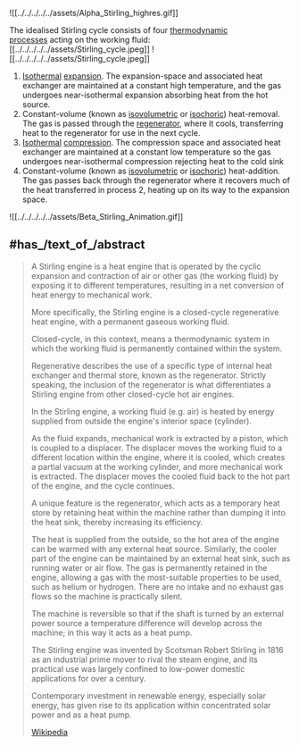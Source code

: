 

![[../../../../../assets/Alpha_Stirling_highres.gif]] 

The idealised Stirling cycle consists of four [thermodynamic processes](https://en.wikipedia.org/wiki/Thermodynamic_processes "Thermodynamic processes") acting on the working fluid:
[[../../../../../assets/Stirling_cycle.jpeg]] 
![[../../../../../assets/Stirling_cycle.jpeg]] 
1. [Isothermal](https://en.wikipedia.org/wiki/Isothermal "Isothermal") [expansion](https://en.wikipedia.org/wiki/Thermal_expansion "Thermal expansion"). The expansion-space and associated heat exchanger are maintained at a constant high temperature, and the gas undergoes near-isothermal expansion absorbing heat from the hot source.
2. Constant-volume (known as [isovolumetric](https://en.wikipedia.org/wiki/Isometric_process "Isometric process") or [isochoric](https://en.wikipedia.org/wiki/Isochoric_process "Isochoric process")) heat-removal. The gas is passed through the [regenerator](https://en.wikipedia.org/wiki/Regenerative_heat_exchanger "Regenerative heat exchanger"), where it cools, transferring heat to the regenerator for use in the next cycle.
3. [Isothermal](https://en.wikipedia.org/wiki/Isothermal "Isothermal") [compression](https://en.wikipedia.org/wiki/Compression_ratio "Compression ratio"). The compression space and associated heat exchanger are maintained at a constant low temperature so the gas undergoes near-isothermal compression rejecting heat to the cold sink
4. Constant-volume (known as [isovolumetric](https://en.wikipedia.org/wiki/Isometric_process "Isometric process") or [isochoric](https://en.wikipedia.org/wiki/Isochoric_process "Isochoric process")) heat-addition. The gas passes back through the regenerator where it recovers much of the heat transferred in process 2, heating up on its way to the expansion space.


![[../../../../../assets/Beta_Stirling_Animation.gif]] 


## #has_/text_of_/abstract 

> A Stirling engine is a heat engine that is operated by the cyclic expansion and contraction of air 
> or other gas (the working fluid) by exposing it to different temperatures, 
> resulting in a net conversion of heat energy to mechanical work. 
>
> More specifically, the Stirling engine is a closed-cycle regenerative heat engine, 
> with a permanent gaseous working fluid. 
> 
> Closed-cycle, in this context, means a thermodynamic system 
> in which the working fluid is permanently contained within the system. 
> 
> Regenerative describes the use of a specific type of internal heat exchanger and thermal store, 
> known as the regenerator. Strictly speaking, the inclusion of the regenerator is 
> what differentiates a Stirling engine from other closed-cycle hot air engines.
>
> In the Stirling engine, a working fluid (e.g. air) is heated 
> by energy supplied from outside the engine's interior space (cylinder).  
> 
> As the fluid expands, mechanical work is extracted by a piston, which is coupled to a displacer. 
> The displacer moves the working fluid to a different location within the engine, where it is cooled, 
> which creates a partial vacuum at the working cylinder, and more mechanical work is extracted. 
> The displacer moves the cooled fluid back to the hot part of the engine, and the cycle continues.
>
> A unique feature is the regenerator, which acts as a temporary heat store 
> by retaining heat within the machine rather than dumping it into the heat sink, 
> thereby increasing its efficiency.   
>
> The heat is supplied from the outside, so the hot area of the engine can be warmed with any external heat source. Similarly, the cooler part of the engine can be maintained by an external heat sink, such as running water or air flow. The gas is permanently retained in the engine, allowing a gas with the most-suitable properties to be used, such as helium or hydrogen. There are no intake and no exhaust gas flows so the machine is practically silent.
>
> The machine is reversible so that if the shaft is turned by an external power source a temperature difference will develop across the machine; in this way it acts as a heat pump.
>
> The Stirling engine was invented by Scotsman  Robert Stirling in 1816 as an industrial prime mover to rival the steam engine, and its practical use was largely confined to low-power domestic applications for over a century. 
>
> Contemporary investment in renewable energy, especially solar energy, has given rise to its application within concentrated solar power and as a heat pump.
>
> [Wikipedia](https://en.wikipedia.org/wiki/Stirling%20engine)






